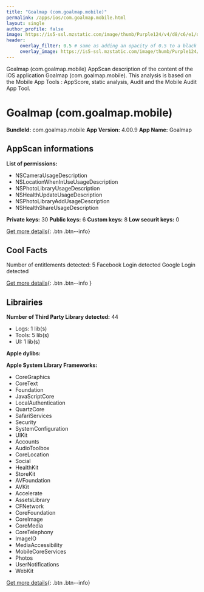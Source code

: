 ```yaml
---
title: "Goalmap (com.goalmap.mobile)"
permalink: /apps/ios/com.goalmap.mobile.html
layout: single
author_profile: false
image: https://is5-ssl.mzstatic.com/image/thumb/Purple124/v4/d8/c6/e1/d8c6e124-adae-a083-3853-5410f7c2217c/AppIcon-0-1x_U007emarketing-0-0-sRGB-85-220-0-5.png/512x512bb.jpg
header: 
     overlay_filter: 0.5 # same as adding an opacity of 0.5 to a black background
     overlay_image: https://is5-ssl.mzstatic.com/image/thumb/Purple124/v4/d8/c6/e1/d8c6e124-adae-a083-3853-5410f7c2217c/AppIcon-0-1x_U007emarketing-0-0-sRGB-85-220-0-5.png/512x512bb.jpg
---
```

Goalmap (com.goalmap.mobile) AppScan description of the content of the iOS application Goalmap (com.goalmap.mobile). This analysis is based on the Mobile App Tools : AppScore, static analysis, Audit and the Mobile Audit App Tool.

# Goalmap (com.goalmap.mobile)

**BundleId:** com.goalmap.mobile
**App Version:** 4.00.9
**App Name:** Goalmap


## AppScan informations 

**List of permissions:** 
- NSCameraUsageDescription
- NSLocationWhenInUseUsageDescription
- NSPhotoLibraryUsageDescription
- NSHealthUpdateUsageDescription
- NSPhotoLibraryAddUsageDescription
- NSHealthShareUsageDescription
  
  
**Private keys:** 30
**Public keys:** 6
**Custom keys:** 8
**Low securit keys:** 0
  
[Get more details](/pricing.html){: .btn .btn--info}

## Cool Facts

Number of entitlements detected: 5
Facebook Login detected
Google Login detected
  
[Get more details](/pricing.html){: .btn .btn--info }

## Librairies 
**Number of Third Party Library detected:** 44
- Logs: 1 lib(s)
- Tools: 5 lib(s)
- UI: 1 lib(s)


**Apple dylibs:**


**Apple System Library Frameworks:**
- CoreGraphics
- CoreText
- Foundation
- JavaScriptCore
- LocalAuthentication
- QuartzCore
- SafariServices
- Security
- SystemConfiguration
- UIKit
- Accounts
- AudioToolbox
- CoreLocation
- Social
- HealthKit
- StoreKit
- AVFoundation
- AVKit
- Accelerate
- AssetsLibrary
- CFNetwork
- CoreFoundation
- CoreImage
- CoreMedia
- CoreTelephony
- ImageIO
- MediaAccessibility
- MobileCoreServices
- Photos
- UserNotifications
- WebKit


  
[Get more details](/pricing.html){: .btn .btn--info}

